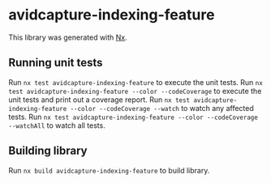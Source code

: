 # avidcapture-indexing-feature

This library was generated with [Nx](https://nx.dev).

## Running unit tests

Run `nx test avidcapture-indexing-feature` to execute the unit tests.
Run `nx test avidcapture-indexing-feature --color --codeCoverage` to execute the unit tests and print out a coverage report.
Run `nx test avidcapture-indexing-feature --color --codeCoverage --watch` to watch any affected tests.
Run `nx test avidcapture-indexing-feature --color --codeCoverage --watchAll` to watch all tests.

## Building library

Run `nx build avidcapture-indexing-feature` to build library.
